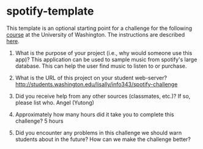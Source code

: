 # spotify-template
This template is an optional starting point for a challenge for the following [course](http://faculty.washington.edu/mikefree/info343/) at the University of Washington.  The instructions are described [here](http://faculty.washington.edu/mikefree/info343/#/challenges/spotify).

1. What is the purpose of your project (i.e., why would someone use this app)?
This application can be used to sample music from spotify's large database. This can help the user find music to listen to or purchase.

2. What is the URL of this project on your student web-server?
http://students.washington.edu/lisally/info343/spotify-challenge

3. Did you receive help from any other sources (classmates, etc.)? 
If so, please list who.
Angel (Yutong)

4. Approximately how many hours did it take you to complete this challenge?
5 hours

5. Did you encounter any problems in this challenge we should warn students about in the future? How can we make the challenge better?